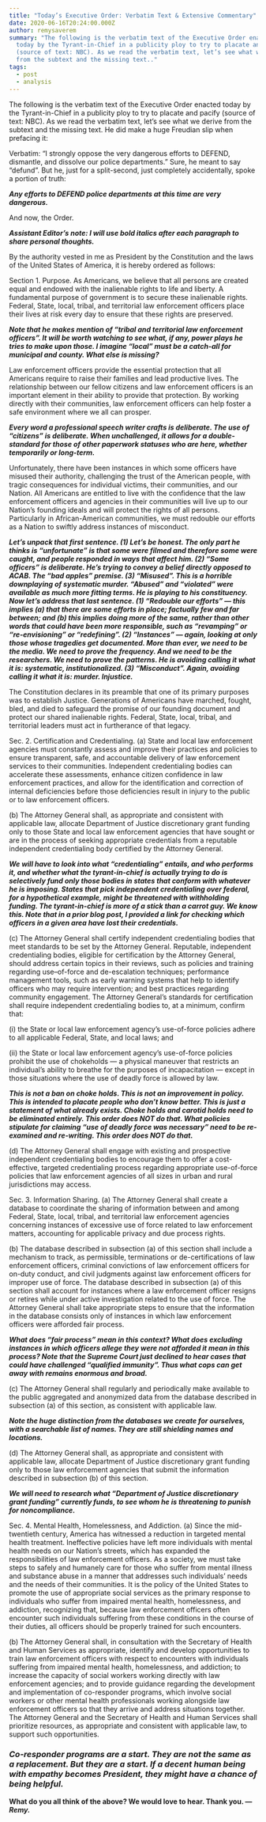 ```yaml
---
title: "Today’s Executive Order: Verbatim Text & Extensive Commentary"
date: 2020-06-16T20:24:00.000Z
author: remysaverem
summary: "The following is the verbatim text of the Executive Order enacted
  today by the Tyrant-in-Chief in a publicity ploy to try to placate and pacify
  (source of text: NBC). As we read the verbatim text, let’s see what we derive
  from the subtext and the missing text.."
tags:
  - post
  - analysis
---
```

<!--StartFragment-->

The following is the verbatim text of the Executive Order enacted today by the Tyrant-in-Chief in a publicity ploy to try to placate and pacify (source of text: NBC). As we read the verbatim text, let’s see what we derive from the subtext and the missing text. He did make a huge Freudian slip when prefacing it:

Verbatim: “I strongly oppose the very dangerous efforts to DEFEND, dismantle, and dissolve our police departments.” Sure, he meant to say “defund”. But he, just for a split-second, just completely accidentally, spoke a portion of truth:

***Any efforts to DEFEND police departments at this time are very dangerous.***

And now, the Order.

***Assistant Editor’s note: I will use bold italics after each paragraph to share personal thoughts.***

By the authority vested in me as President by the Constitution and the laws of the United States of America, it is hereby ordered as follows:

Section 1. Purpose. As Americans, we believe that all persons are created equal and endowed with the inalienable rights to life and liberty. A fundamental purpose of government is to secure these inalienable rights. Federal, State, local, tribal, and territorial law enforcement officers place their lives at risk every day to ensure that these rights are preserved.

***Note that he makes mention of “tribal and territorial law enforcement officers”. It will be worth watching to see what, if any, power plays he tries to make upon those. I imagine “local” must be a catch-all for municipal and county. What else is missing?***

Law enforcement officers provide the essential protection that all Americans require to raise their families and lead productive lives. The relationship between our fellow citizens and law enforcement officers is an important element in their ability to provide that protection. By working directly with their communities, law enforcement officers can help foster a safe environment where we all can prosper.

***Every word a professional speech writer crafts is deliberate. The use of “citizens” is deliberate. When unchallenged, it allows for a double-standard for those of other paperwork statuses who are here, whether temporarily or long-term.***

Unfortunately, there have been instances in which some officers have misused their authority, challenging the trust of the American people, with tragic consequences for individual victims, their communities, and our Nation. All Americans are entitled to live with the confidence that the law enforcement officers and agencies in their communities will live up to our Nation’s founding ideals and will protect the rights of all persons. Particularly in African-American communities, we must redouble our efforts as a Nation to swiftly address instances of misconduct.

***Let’s unpack that first sentence. (1) Let’s be honest. The only part he thinks is “unfortunate” is that some were filmed and therefore some were caught, and people responded in ways that affect him. (2) “Some officers” is deliberate. He’s trying to convey a belief directly opposed to ACAB. The “bad apples” premise. (3) “Misused”. This is a horrible downplaying of systematic murder. “Abused” and “violated” were available as much more fitting terms. He is playing to his constituency. Now let’s address that last sentence. (1) “Redouble our efforts” — this implies (a) that there are some efforts in place; factually few and far between; and (b) this implies doing more of the same, rather than other words that could have been more responsible, such as “revamping” or “re-envisioning” or “redefining”. (2) “Instances” — again, looking at only those whose tragedies get documented. More than ever, we need to be the media. We need to prove the frequency. And we need to be the researchers. We need to prove the patterns. He is avoiding calling it what it is: systematic, institutionalized. (3) “Misconduct”. Again, avoiding calling it what it is: murder. Injustice.***

The Constitution declares in its preamble that one of its primary purposes was to establish Justice. Generations of Americans have marched, fought, bled, and died to safeguard the promise of our founding document and protect our shared inalienable rights. Federal, State, local, tribal, and territorial leaders must act in furtherance of that legacy.

Sec. 2. Certification and Credentialing. (a) State and local law enforcement agencies must constantly assess and improve their practices and policies to ensure transparent, safe, and accountable delivery of law enforcement services to their communities. Independent credentialing bodies can accelerate these assessments, enhance citizen confidence in law enforcement practices, and allow for the identification and correction of internal deficiencies before those deficiencies result in injury to the public or to law enforcement officers.

(b) The Attorney General shall, as appropriate and consistent with applicable law, allocate Department of Justice discretionary grant funding only to those State and local law enforcement agencies that have sought or are in the process of seeking appropriate credentials from a reputable independent credentialing body certified by the Attorney General.

***We will have to look into what “credentialing” entails, and who performs it, and whether what the tyrant-in-chief is actually trying to do is selectively fund only those bodies in states that conform with whatever he is imposing. States that pick independent credentialing over federal, for a hypothetical example, might be threatened with withholding funding. The tyrant-in-chief is more of a stick than a carrot guy. We know this. Note that in a prior blog post, I provided a link for checking which officers in a given area have lost their credentials.***

(c) The Attorney General shall certify independent credentialing bodies that meet standards to be set by the Attorney General. Reputable, independent credentialing bodies, eligible for certification by the Attorney General, should address certain topics in their reviews, such as policies and training regarding use–of-force and de-escalation techniques; performance management tools, such as early warning systems that help to identify officers who may require intervention; and best practices regarding community engagement. The Attorney General’s standards for certification shall require independent credentialing bodies to, at a minimum, confirm that:

(i) the State or local law enforcement agency’s use-of-force policies adhere to all applicable Federal, State, and local laws; and

(ii) the State or local law enforcement agency’s use-of-force policies prohibit the use of chokeholds — a physical maneuver that restricts an individual’s ability to breathe for the purposes of incapacitation — except in those situations where the use of deadly force is allowed by law.

***This* *is not a ban on choke holds. This is not an improvement in policy. This is intended to placate people who don’t know better. This is just a statement of what already exists. Choke holds and carotid holds need to be eliminated entirely. This order does NOT do that. What policies stipulate for claiming “use of deadly force was necessary” need to be re-examined and re-writing. This order does NOT do that.***

(d) The Attorney General shall engage with existing and prospective independent credentialing bodies to encourage them to offer a cost-effective, targeted credentialing process regarding appropriate use-of-force policies that law enforcement agencies of all sizes in urban and rural jurisdictions may access.

Sec. 3. Information Sharing. (a) The Attorney General shall create a database to coordinate the sharing of information between and among Federal, State, local, tribal, and territorial law enforcement agencies concerning instances of excessive use of force related to law enforcement matters, accounting for applicable privacy and due process rights.

(b) The database described in subsection (a) of this section shall include a mechanism to track, as permissible, terminations or de-certifications of law enforcement officers, criminal convictions of law enforcement officers for on-duty conduct, and civil judgments against law enforcement officers for improper use of force. The database described in subsection (a) of this section shall account for instances where a law enforcement officer resigns or retires while under active investigation related to the use of force. The Attorney General shall take appropriate steps to ensure that the information in the database consists only of instances in which law enforcement officers were afforded fair process.

***What does “fair process” mean in this context? What does excluding instances in which officers allege they were not afforded it mean in this process? Note that the Supreme Court just declined to hear cases that could have challenged “qualified immunity”. Thus what cops can get away with remains enormous and broad.***

(c) The Attorney General shall regularly and periodically make available to the public aggregated and anonymized data from the database described in subsection (a) of this section, as consistent with applicable law.

***Note the huge distinction from the databases we create for ourselves, with a searchable list of names. They are still shielding names and locations.***

(d) The Attorney General shall, as appropriate and consistent with applicable law, allocate Department of Justice discretionary grant funding only to those law enforcement agencies that submit the information described in subsection (b) of this section.

***We will need to research what “Department of Justice discretionary grant funding” currently funds, to see whom he is threatening to punish for noncompliance.***

Sec. 4. Mental Health, Homelessness, and Addiction. (a) Since the mid-twentieth century, America has witnessed a reduction in targeted mental health treatment. Ineffective policies have left more individuals with mental health needs on our Nation’s streets, which has expanded the responsibilities of law enforcement officers. As a society, we must take steps to safely and humanely care for those who suffer from mental illness and substance abuse in a manner that addresses such individuals’ needs and the needs of their communities. It is the policy of the United States to promote the use of appropriate social services as the primary response to individuals who suffer from impaired mental health, homelessness, and addiction, recognizing that, because law enforcement officers often encounter such individuals suffering from these conditions in the course of their duties, all officers should be properly trained for such encounters.

(b) The Attorney General shall, in consultation with the Secretary of Health and Human Services as appropriate, identify and develop opportunities to train law enforcement officers with respect to encounters with individuals suffering from impaired mental health, homelessness, and addiction; to increase the capacity of social workers working directly with law enforcement agencies; and to provide guidance regarding the development and implementation of co-responder programs, which involve social workers or other mental health professionals working alongside law enforcement officers so that they arrive and address situations together. The Attorney General and the Secretary of Health and Human Services shall prioritize resources, as appropriate and consistent with applicable law, to support such opportunities.

### ***Co-responder programs are a start. They are not the same as a replacement. But they are a start. If a decent human being with empathy becomes President, they might have a chance of being helpful.***

**What do you all think of the above? We would love to hear. Thank you. —*Remy.***

*<!--EndFragment-->*